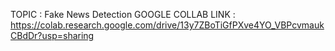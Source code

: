 TOPIC : Fake News Detection
GOOGLE COLLAB LINK : https://colab.research.google.com/drive/13y7ZBoTiGfPXve4YO_VBPcvmaukCBdDr?usp=sharing
